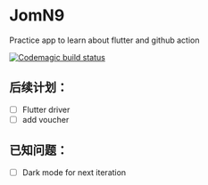 # JomN9
Practice app to learn about flutter and github action

[![Codemagic build status](https://api.codemagic.io/apps/5e1eaa230dabbd0011196b9f/5e1eaa230dabbd0011196b9e/status_badge.svg)](https://codemagic.io/apps/5e1eaa230dabbd0011196b9f/5e1eaa230dabbd0011196b9e/latest_build)

## 后续计划：

- [ ] Flutter driver
- [ ] add voucher

## 已知问题：

- [ ] Dark mode for next iteration

